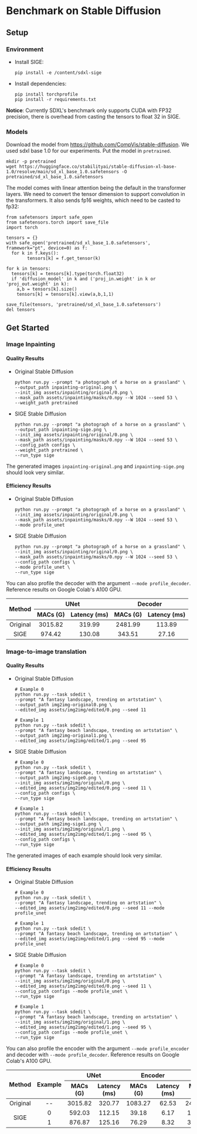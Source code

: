 # Benchmark on Stable Diffusion

## Setup

### Environment
* Install SIGE:
  ```shell
  pip install -e /content/sdxl-sige
  ```

* Install dependencies:

  ```shell
  pip install torchprofile
  pip install -r requirements.txt
  ```

**Notice**: Currently SDXL's benchmark only supports CUDA with FP32 precision, there is overhead from casting the tensors to float 32 in SIGE.

### Models

Download the model from https://github.com/CompVis/stable-diffusion. We used sdxl base 1.0 for our experiments. Put the model in `pretrained`.

```shell
mkdir -p pretrained
wget https://huggingface.co/stabilityai/stable-diffusion-xl-base-1.0/resolve/main/sd_xl_base_1.0.safetensors -O pretrained/sd_xl_base_1.0.safetensors
```

The model comes with linear attention being the default in the transformer layers. We need to convert the tensor dimension to support convolution in the transformers. It also sends fp16 weights, which need to be casted to fp32:

```
from safetensors import safe_open
from safetensors.torch import save_file
import torch

tensors = {}
with safe_open('pretrained/sd_xl_base_1.0.safetensors', framework="pt", device=0) as f:
  for k in f.keys():
        tensors[k] = f.get_tensor(k)

for k in tensors:
  tensors[k] = tensors[k].type(torch.float32)
  if 'diffusion_model' in k and ('proj_in.weight' in k or 'proj_out.weight' in k):
    a,b = tensors[k].size()
    tensors[k] = tensors[k].view(a,b,1,1)

save_file(tensors, 'pretrained/sd_xl_base_1.0.safetensors')
del tensors
```

## Get Started

### Image Inpainting

#### Quality Results 

* Original Stable Diffusion

  ```shell
  python run.py --prompt "a photograph of a horse on a grassland" \
  --output_path inpainting-original.png \
  --init_img assets/inpainting/original/0.png \
  --mask_path assets/inpainting/masks/0.npy --W 1024 --seed 53 \
  --weight_path pretrained
  ```

* SIGE Stable Diffusion

  ```shell
  python run.py --prompt "a photograph of a horse on a grassland" \
  --output_path inpainting-sige.png \
  --init_img assets/inpainting/original/0.png \
  --mask_path assets/inpainting/masks/0.npy --W 1024 --seed 53 \
  --config_path configs \
  --weight_path pretrained \
  --run_type sige
  ```

The generated images `inpainting-original.png` and `inpainting-sige.png` should look very similar.

#### Efficiency Results

* Original Stable Diffusion

  ```shell
  python run.py --prompt "a photograph of a horse on a grassland" \
  --init_img assets/inpainting/original/0.png \
  --mask_path assets/inpainting/masks/0.npy --W 1024 --seed 53 \
  --mode profile_unet
  ```

* SIGE Stable Diffusion

  ```shell
  python run.py --prompt "a photograph of a horse on a grassland" \
  --init_img assets/inpainting/original/0.png \
  --mask_path assets/inpainting/masks/0.npy --W 1024 --seed 53 \
  --config_path configs \
  --mode profile_unet \
  --run_type sige
  ```

You can also profile the decoder with the argument `--mode profile_decoder`. Reference results on Google Colab's A100 GPU.

<table>
<thead>
  <tr>
    <th rowspan="2" style="text-align: center;">Method</th>
    <th colspan="2" style="text-align: center;">UNet</th>
    <th colspan="2" style="text-align: center;">Decoder</th>
  </tr>
  <tr>
    <th style="text-align: center;">MACs (G)</th>
    <th style="text-align: center;">Latency (ms)</th>
    <th style="text-align: center;">MACs (G)</th>
    <th style="text-align: center;">Latency (ms)</th>
  </tr>
</thead>
<tbody>
  <tr>
    <td style="text-align: center;">Original</td>
    <td style="text-align: center;">3015.82</td>
    <td style="text-align: center;">319.99</td>
    <td style="text-align: center;">2481.99</td>
    <td style="text-align: center;">113.89</td>
  </tr>
  <tr>
    <td style="text-align: center;">SIGE</td>
    <td style="text-align: center;">974.42</td>
    <td style="text-align: center;">130.08</td>
    <td style="text-align: center;">343.51</td>
    <td style="text-align: center;">27.16</td>
  </tr>
</tbody>
</table>

### Image-to-image translation

#### Quality Results

* Original Stable Diffusion

  ```shell
  # Example 0
  python run.py --task sdedit \
  --prompt "A fantasy landscape, trending on artstation" \
  --output_path img2img-original0.png \
  --edited_img assets/img2img/edited/0.png --seed 11
  
  # Example 1
  python run.py --task sdedit \
  --prompt "A fantasy beach landscape, trending on artstation" \
  --output_path img2img-original1.png \
  --edited_img assets/img2img/edited/1.png --seed 95
  ```

* SIGE Stable Diffusion

  ```shell
  # Example 0
  python run.py --task sdedit \
  --prompt "A fantasy landscape, trending on artstation" \
  --output_path img2img-sige0.png \
  --init_img assets/img2img/original/0.png \
  --edited_img assets/img2img/edited/0.png --seed 11 \
  --config_path configs \
  --run_type sige

  # Example 1
  python run.py --task sdedit \
  --prompt "A fantasy beach landscape, trending on artstation" \
  --output_path img2img-sige1.png \
  --init_img assets/img2img/original/1.png \
  --edited_img assets/img2img/edited/1.png --seed 95 \
  --config_path configs \
  --run_type sige
  ```

The generated images of each example should look very similar.

#### Efficiency Results

* Original Stable Diffusion

  ```shell
  # Example 0
  python run.py --task sdedit \
  --prompt "A fantasy landscape, trending on artstation" \
  --edited_img assets/img2img/edited/0.png --seed 11 --mode profile_unet
  
  # Example 1
  python run.py --task sdedit \
  --prompt "A fantasy beach landscape, trending on artstation" \
  --edited_img assets/img2img/edited/1.png --seed 95 --mode profile_unet
  ```

* SIGE Stable Diffusion

  ```shell
  # Example 0
  python run.py --task sdedit \
  --prompt "A fantasy landscape, trending on artstation" \
  --init_img assets/img2img/original/0.png \
  --edited_img assets/img2img/edited/0.png --seed 11 \
  --config_path configs --mode profile_unet \
  --run_type sige

  # Example 1
  python run.py --task sdedit \
  --prompt "A fantasy beach landscape, trending on artstation" \
  --init_img assets/img2img/original/1.png \
  --edited_img assets/img2img/edited/1.png --seed 95 \
  --config_path configs --mode profile_unet \
  --run_type sige
  ```

You can also profile the encoder with the argument `--mode profile_encoder` and decoder with `--mode profile_decoder`. Reference results on Google Colab's A100 GPU.

<table>
<thead>
  <tr>
    <th rowspan="2" style="text-align: center;">Method</th>
    <th rowspan="2" style="text-align: center;">Example</th>
    <th colspan="2" style="text-align: center;">UNet</th>
    <th colspan="2" style="text-align: center;">Encoder</th>
    <th colspan="2" style="text-align: center;">Decoder</th>
  </tr>
  <tr>
    <th style="text-align: center;">MACs (G)</th>
    <th style="text-align: center;">Latency (ms)</th>
    <th style="text-align: center;">MACs (G)</th>
    <th style="text-align: center;">Latency (ms)</th>
    <th style="text-align: center;">MACs (G)</th>
    <th style="text-align: center;">Latency (ms)</th>
  </tr>
</thead>
<tbody>
  <tr>
    <td style="text-align: center;">Original</td>
    <td style="text-align: center;">--</td>
    <td style="text-align: center;">3015.82</td>
    <td style="text-align: center;">320.77</td>
    <td style="text-align: center;">1083.27</td>
    <td style="text-align: center;">62.53</td>
    <td style="text-align: center;">2481.99</td>
    <td style="text-align: center;">114.06</td>
  </tr>
  <tr>
    <td rowspan="2" style="text-align: center;">SIGE</td>
    <td style="text-align: center;">0</td>
    <td style="text-align: center;">592.03</td>
    <td style="text-align: center;">112.15</td>
    <td style="text-align: center;">39.18</td>
    <td style="text-align: center;">6.17</td>
    <td style="text-align: center;">154.22</td>
    <td style="text-align: center;">19.09</td>
  </tr>
  <tr>
    <td style="text-align: center;">1</td>
    <td style="text-align: center;">876.87</td>
    <td style="text-align: center;">125.16</td>
    <td style="text-align: center;">76.29</td>
    <td style="text-align: center;">8.32</td>
    <td style="text-align: center;">318.28</td>
    <td style="text-align: center;">26.13</td>
  </tr>
</tbody>
</table>